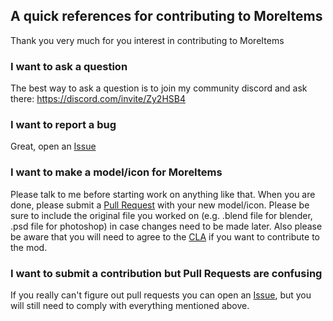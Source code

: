 ## A quick references for contributing to MoreItems

Thank you very much for you interest in contributing to MoreItems

### I want to ask a question

The best way to ask a question is to join my community discord and ask there:
https://discord.com/invite/Zy2HSB4

### I want to report a bug

Great, open an [Issue](https://github.com/xoxfaby/MoreItems/issues)

### I want to make a model/icon for MoreItems

Please talk to me before starting work on anything like that.
When you are done, please submit a [Pull Request](https://github.com/xoxfaby/MoreItems/pulls) with your new model/icon.
Please be sure to include the original file you worked on (e.g. .blend file for blender, .psd file for photoshop) in case changes need to be made later.
Also please be aware that you will need to agree to the [CLA](https://github.com/xoxfaby/MoreItems/blob/master/CLA.md) if you want to contribute to the mod.

### I want to submit a contribution but Pull Requests are confusing

If you really can't figure out pull requests you can open an [Issue](https://github.com/xoxfaby/MoreItems/issues), but you will still need to comply with everything mentioned above. 
